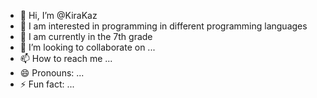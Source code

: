 - 👋 Hi, I’m @KiraKaz
- 👀 I am interested in programming in different programming languages
- 🌱 I am currently in the 7th grade
- 💞️ I’m looking to collaborate on ...
- 📫 How to reach me ...
- 😄 Pronouns: ...
- ⚡ Fun fact: ...

<!---
KiraKaz/KiraKaz is a ✨ special ✨ repository because its `README.md` (this file) appears on your GitHub profile.
You can click the Preview link to take a look at your changes.
--->
